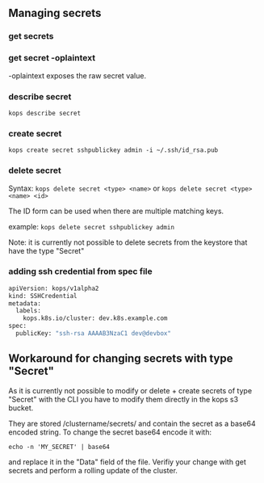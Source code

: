 ## Managing secrets

### get secrets

### get secret <name> -oplaintext

-oplaintext exposes the raw secret value.

### describe secret

`kops describe secret`

### create secret

`kops create secret sshpublickey admin -i ~/.ssh/id_rsa.pub`

### delete secret

Syntax: `kops delete secret <type> <name>`
or `kops delete secret <type> <name> <id>`

The ID form can be used when there are multiple matching keys.

example:
`kops delete secret sshpublickey admin`

Note: it is currently not possible to delete secrets from the keystore that have the type "Secret"

### adding ssh credential from spec file
```bash
apiVersion: kops/v1alpha2
kind: SSHCredential
metadata:
  labels:
    kops.k8s.io/cluster: dev.k8s.example.com
spec:
  publicKey: "ssh-rsa AAAAB3NzaC1 dev@devbox"
```

## Workaround for changing secrets with type "Secret"
As it is currently not possible to modify or delete + create secrets of type "Secret" with the CLI you have to modify them directly in the kops s3 bucket.

They are stored /clustername/secrets/ and contain the secret as a base64 encoded string. To change the secret base64 encode it with:

```echo -n 'MY_SECRET' | base64```

and replace it in the "Data" field of the file. Verifiy your change with get secrets and perform a rolling update of the cluster.
